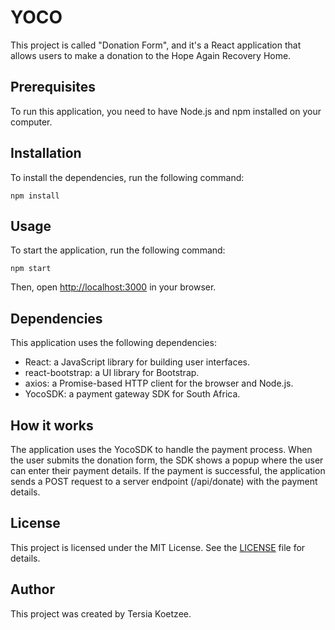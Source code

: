 # YOCO

This project is called "Donation Form", and it's a React application that allows users to make a donation to the Hope Again Recovery Home.

## Prerequisites

To run this application, you need to have Node.js and npm installed on your computer.

## Installation

To install the dependencies, run the following command:

`npm install` 

## Usage

To start the application, run the following command:

`npm start` 

Then, open [http://localhost:3000](http://localhost:3000/) in your browser.

## Dependencies

This application uses the following dependencies:

-   React: a JavaScript library for building user interfaces.
-   react-bootstrap: a UI library for Bootstrap.
-   axios: a Promise-based HTTP client for the browser and Node.js.
-   YocoSDK: a payment gateway SDK for South Africa.

## How it works

The application uses the YocoSDK to handle the payment process. When the user submits the donation form, the SDK shows a popup where the user can enter their payment details. If the payment is successful, the application sends a POST request to a server endpoint (/api/donate) with the payment details.

## License

This project is licensed under the MIT License. See the [LICENSE](https://chat.openai.com/LICENSE) file for details.

## Author

This project was created by Tersia Koetzee.
